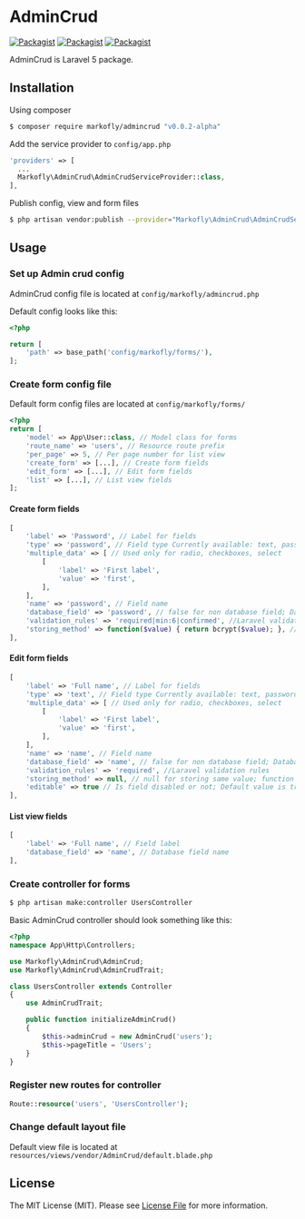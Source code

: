 # AdminCrud
[![Packagist](https://img.shields.io/packagist/v/markofly/admincrud.svg)](https://packagist.org/packages/markofly/admincrud)
[![Packagist](https://img.shields.io/packagist/dt/markofly/admincrud.svg)](https://packagist.org/packages/markofly/admincrud)
[![Packagist](https://img.shields.io/packagist/l/markofly/admincrud.svg)](http://choosealicense.com/licenses/mit)

AdminCrud is Laravel 5 package.

## Installation

Using composer

```bash
$ composer require markofly/admincrud "v0.0.2-alpha"
```

Add the service provider to `config/app.php`

```php
'providers' => [
  ...
  Markofly\AdminCrud\AdminCrudServiceProvider::class,
],
```

Publish config, view and form files

```bash
$ php artisan vendor:publish --provider="Markofly\AdminCrud\AdminCrudServiceProvider"
```

## Usage

### Set up Admin crud config

AdminCrud config file is located at `config/markofly/admincrud.php`

Default config looks like this:
```php
<?php

return [
    'path' => base_path('config/markofly/forms/'),
];
```

### Create form config file

Default form config files are located at `config/markofly/forms/`

```php
<?php
return [
    'model' => App\User::class, // Model class for forms
    'route_name' => 'users', // Resource route prefix
    'per_page' => 5, // Per page number for list view
    'create_form' => [...], // Create form fields
    'edit_form' => [...], // Edit form fields
    'list' => [...], // List view fields
];
```

#### Create form fields

```php
[
    'label' => 'Password', // Label for fields
    'type' => 'password', // Field type Currently available: text, password, textarea, checkbox, checkboxes, radio, select
    'multiple_data' => [ // Used only for radio, checkboxes, select
        [
            'label' => 'First label',
            'value' => 'first',
        ],
    ],    
    'name' => 'password', // Field name
    'database_field' => 'password', // false for non database field; Database field name
    'validation_rules' => 'required|min:6|confirmed', //Laravel validation rules
    'storing_method' => function($value) { return bcrypt($value); }, // null for storing same value; function for storing custom value
],
```

#### Edit form fields

```php
[
    'label' => 'Full name', // Label for fields
    'type' => 'text', // Field type Currently available: text, password, textarea, checkbox, checkboxes, radio, select
    'multiple_data' => [ // Used only for radio, checkboxes, select
        [
            'label' => 'First label',
            'value' => 'first',
        ],
    ], 
    'name' => 'name', // Field name
    'database_field' => 'name', // false for non database field; Database field name
    'validation_rules' => 'required', //Laravel validation rules
    'storing_method' => null, // null for storing same value; function for storing custom value
    'editable' => true // Is field disabled or not; Default value is true
],
```

#### List view fields

```php
[
    'label' => 'Full name', // Field label
    'database_field' => 'name', // Database field name
],
```

### Create controller for forms

```bash
$ php artisan make:controller UsersController
```

Basic AdminCrud controller should look something like this:
```php
<?php
namespace App\Http\Controllers;

use Markofly\AdminCrud\AdminCrud;
use Markofly\AdminCrud\AdminCrudTrait;

class UsersController extends Controller
{
    use AdminCrudTrait;

    public function initializeAdminCrud()
    {
        $this->adminCrud = new AdminCrud('users');
        $this->pageTitle = 'Users';
    }
}
```

### Register new routes for controller

```php
Route::resource('users', 'UsersController');
```

### Change default layout file

Default view file is located at `resources/views/vendor/AdminCrud/default.blade.php`

## License

The MIT License (MIT). Please see [License File](LICENSE) for more information.
